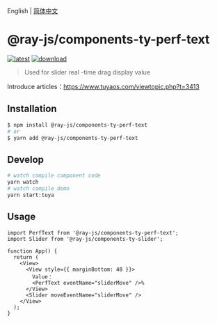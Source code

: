 English | [简体中文](./README-zh_CN.md)

# @ray-js/components-ty-perf-text

[![latest](https://img.shields.io/npm/v/@ray-js/components-ty-perf-text/latest.svg)](https://www.npmjs.com/package/@ray-js/components-ty-perf-text) [![download](https://img.shields.io/npm/dt/@ray-js/components-ty-perf-text.svg)](https://www.npmjs.com/package/@ray-js/components-ty-perf-text)

> Used for slider real -time drag display value

Introduce articles：https://www.tuyaos.com/viewtopic.php?t=3413

## Installation

```sh
$ npm install @ray-js/components-ty-perf-text
# or
$ yarn add @ray-js/components-ty-perf-text
```

## Develop

```sh
# watch compile component code
yarn watch
# watch compile demo
yarn start:tuya
```

## Usage

```tsx
import PerfText from '@ray-js/components-ty-perf-text';
import Slider from '@ray-js/components-ty-slider';

function App() {
  return (
    <View>
      <View style={{ marginBottom: 48 }}>
        Value：
        <PerfText eventName="sliderMove" />%
      </View>
      <Slider moveEventName="sliderMove" />
    </View>
  );
}
```
